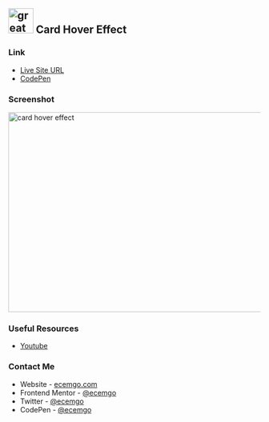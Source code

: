 ## <img src="https://user-images.githubusercontent.com/13468728/233831804-0f5c7ee5-d654-4c13-9c77-a5bd6dc4fe74.jpg" title="great tricks" alt="great tricks" width="50" height="50"/> Card Hover Effect

### Link

- [Live Site URL](https://ecemgo-card-hover-effect.netlify.app/)
- [CodePen](https://codepen.io/ecemgo/pen/PoywNzQ)

### Screenshot

<div align="left">
<img src="https://user-images.githubusercontent.com/13468728/233836937-5cbd62c9-6428-4ae6-8936-a2d708635f7e.jpeg" title="card hover effect" alt="card hover effect" width="600" height="400"/>
</div>

### Useful Resources

- [Youtube](https://www.youtube.com/watch?v=6-QoF1qY9Bw)

### Contact Me

- Website - [ecemgo.com](https://www.ecemgo.com/)
- Frontend Mentor - [@ecemgo](https://www.frontendmentor.io/profile/ecemgo)
- Twitter - [@ecemgo](https://twitter.com/ecemgo)
- CodePen - [@ecemgo](https://codepen.io/ecemgo)
